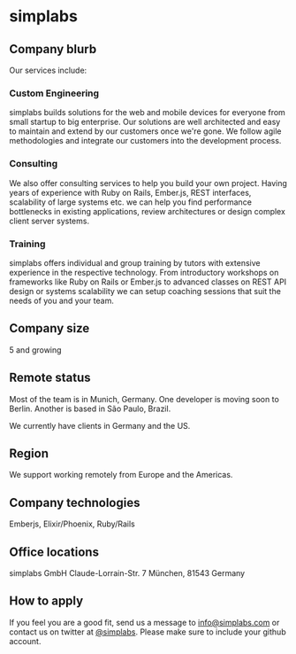 # simplabs

## Company blurb

Our services include:

### Custom Engineering

simplabs builds solutions for the web and mobile devices for everyone from small startup to big enterprise. Our solutions are well architected and easy to maintain and extend by our customers once we're gone. We follow agile methodologies and integrate our customers into the development process.

### Consulting

We also offer consulting services to help you build your own project. Having years of experience with Ruby on Rails, Ember.js, REST interfaces, scalability of large systems etc. we can help you find performance bottlenecks in existing applications, review architectures or design complex client server systems.

### Training

simplabs offers individual and group training by tutors with extensive experience in the respective technology. From introductory workshops on frameworks like Ruby on Rails or Ember.js to advanced classes on REST API design or systems scalability we can setup coaching sessions that suit the needs of you and your team.

## Company size

5 and growing

## Remote status

Most of the team is in Munich, Germany. One developer is moving soon to Berlin. Another is based in São Paulo, Brazil.

We currently have clients in Germany and the US.

## Region

We support working remotely from Europe and the Americas.

## Company technologies

Emberjs, Elixir/Phoenix, Ruby/Rails

## Office locations

simplabs GmbH
Claude-Lorrain-Str. 7
München, 81543 Germany

## How to apply

If you feel you are a good fit, send us a message to [info@simplabs.com](mailto:info@simplabs.com) or contact us on twitter at [@simplabs](https://twitter.com/simplabs). Please make sure to include your github account.
